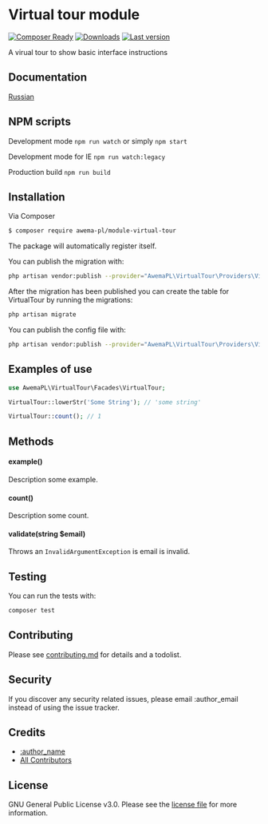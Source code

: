 # Virtual tour module

[![Composer Ready](https://www.awema.pl/awema-pl/module-virtual-tour/status.svg)](https://www.awema.pl/)
[![Downloads](https://www.awema.pl/awema-pl/module-virtual-tour/downloads.svg)](https://www.awema.pl/)
[![Last version](https://www.awema.pl/awema-pl/module-virtual-tour/version.svg)](https://www.awema.pl/)


A virual tour to show basic interface instructions

## Documentation

[Russian](./docs/index.md)

## NPM scripts

Development mode `npm run watch` or simply `npm start`

Development mode for IE `npm run watch:legacy`

Production build `npm run build`

## Installation

Via Composer

``` bash
$ composer require awema-pl/module-virtual-tour
```

The package will automatically register itself.

You can publish the migration with:

```bash
php artisan vendor:publish --provider="AwemaPL\VirtualTour\Providers\VirtualTourServiceProvider" --tag="migrations"
```

After the migration has been published you can create the table for VirtualTour by running the migrations:

```bash
php artisan migrate
```

You can publish the config file with:

```bash
php artisan vendor:publish --provider="AwemaPL\VirtualTour\Providers\VirtualTourServiceProvider" --tag="config"
```


## Examples of use

```php
use AwemaPL\VirtualTour\Facades\VirtualTour;

VirtualTour::lowerStr('Some String'); // 'some string'

VirtualTour::count(); // 1
```

## Methods

#### example()

Description some example.

#### count()

Description some count.

#### validate(string $email)

Throws an `InvalidArgumentException` is email is invalid.

## Testing

You can run the tests with:

```bash
composer test
```

## Contributing

Please see [contributing.md](contributing.md) for details and a todolist.

## Security

If you discover any security related issues, please email :author_email instead of using the issue tracker.

## Credits

- [:author_name][link-author]
- [All Contributors][link-contributors]

## License

GNU General Public License v3.0. Please see the [license file](license.md) for more information.

[ico-version]: https://img.shields.io/packagist/v/awemapl/formbuilder.svg?style=flat-square
[ico-downloads]: https://img.shields.io/packagist/dt/awemapl/formbuilder.svg?style=flat-square
[ico-travis]: https://img.shields.io/travis/awemapl/formbuilder/master.svg?style=flat-square
[ico-styleci]: https://styleci.io/repos/12345678/shield

[link-packagist]: https://packagist.org/packages/awemapl/formbuilder
[link-downloads]: https://packagist.org/packages/awemapl/formbuilder
[link-travis]: https://travis-ci.org/awemapl/formbuilder
[link-styleci]: https://styleci.io/repos/12345678
[link-author]: https://github.com/awemapl
[link-contributors]: ../../contributors]
 